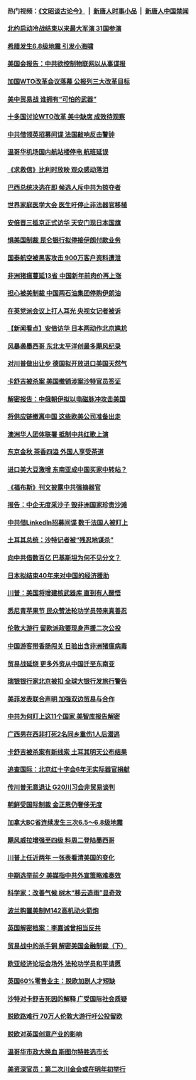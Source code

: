 #### 热门视频：[《文昭谈古论今》](https://github.com/gfw-breaker/wenzhao/blob/master/README.md?t=10261233) &nbsp;|&nbsp; [新唐人时事小品](https://github.com/gfw-breaker/ntdtv-comedy/blob/master/README.md?t=10261233) &nbsp;|&nbsp; [新唐人中国禁闻](https://github.com/gfw-breaker/ntdtv-news/blob/master/README.md?t=10261233)

#### [北约启动冷战结束以来最大军演 31国参演](../pages/nsc418/n10810640.md?t=10261233) 

#### [希腊发生6.8级地震 引发小海啸](../pages/nsc418/n10810332.md?t=10261233) 

#### [美国会报告：中共欲控制物联网以从事谍报](../pages/nsc418/n10810221.md?t=10261233) 

#### [加国WTO改革会议落幕 公报列三大改革目标](../pages/nsc418/n10809570.md?t=10261233) 

#### [美中贸易战 谁拥有“可怕的武器”](../pages/nsc418/n10807180.md?t=10261233) 

#### [十多国讨论WTO改革 美中缺席 成效待观察](../pages/nsc418/n10808939.md?t=10261233) 

#### [中共借领英招募间谍 法国敲响反击警钟](../pages/nsc418/n10808700.md?t=10261233) 

#### [温哥华机场国内航站楼停电 航班延误](../pages/nsc418/n10808722.md?t=10261233) 

#### [《求救信》比利时放映 观众感动落泪](../pages/nsc418/n10808484.md?t=10261233) 

#### [巴西总统决选在即 候选人斥中共为掠夺者](../pages/nsc418/n10808456.md?t=10261233) 

#### [世界家庭医学大会 医生吁停止非法器官移植](../pages/nsc418/n10807836.md?t=10261233) 

#### [安倍晋三抵京正式访华 天安门现日本国旗](../pages/nsc418/n10808113.md?t=10261233) 

#### [惧美国制裁 昆仑银行拟停接伊朗付款业务](../pages/nsc418/n10807640.md?t=10261233) 

#### [国泰航空被黑客攻击 900万客户资料遭泄](../pages/nsc418/n10807680.md?t=10261233) 

#### [非洲猪瘟蔓延13省 中国新年前肉价再上涨](../pages/nsc418/n10806960.md?t=10261233) 

#### [担心被美制裁 中国两石油集团停购伊朗油](../pages/nsc418/n10806678.md?t=10261233) 

#### [在英党派会议上打人耳光 央视女记者被诉](../pages/nsc418/n10806421.md?t=10261233) 

#### [【新闻看点】安倍访华 日本两动作北京尴尬](../pages/nsc418/n10806319.md?t=10261233) 

#### [风暴袭墨西哥 东北太平洋创最多飓风纪录](../pages/nsc418/n10806296.md?t=10261233) 

#### [对川普做出让步 德国拟开放进口美国天然气](../pages/nsc418/n10804765.md?t=10261233) 

#### [卡舒吉被杀案 美国撤销涉案沙特官员签证](../pages/nsc418/n10805258.md?t=10261233) 

#### [解密报告：中俄朝伊拟以电磁脉冲攻击美国](../pages/nsc418/n10805286.md?t=10261233) 

#### [将供应链撤离中国 这些欧美公司准备出走](../pages/nsc418/n10804489.md?t=10261233) 

#### [澳洲华人团体联署 抵制中共红歌上演](../pages/nsc418/n10804469.md?t=10261233) 

#### [东京金秋 茶香四溢 外国人享受茶道](../pages/nsc418/n10804920.md?t=10261233) 

#### [进口美大豆激增 东南亚成中国买家中转站？](../pages/nsc418/n10803998.md?t=10261233) 

#### [《福布斯》刊文披露中共强摘器官](../pages/nsc418/n10803909.md?t=10261233) 

#### [报告：中企无度采沙子 毁非洲国家珍贵沙滩](../pages/nsc418/n10803626.md?t=10261233) 

#### [中共借LinkedIn招募间谍 数千法国人被盯上](../pages/nsc418/n10803552.md?t=10261233) 

#### [土耳其总统：沙特记者被“残忍地谋杀”](../pages/nsc418/n10803335.md?t=10261233) 

#### [向中共借数百亿 巴基斯坦为何不见分文？](../pages/nsc418/n10801340.md?t=10261233) 

#### [日本拟结束40年来对中国的经济援助](../pages/nsc418/n10801859.md?t=10261233) 

#### [川普：美国将增建核武器库 直到有人醒悟](../pages/nsc418/n10802782.md?t=10261233) 

#### [悉尼青苹果节 民众赞法轮功学员带来真善忍](../pages/nsc418/n10801252.md?t=10261233) 

#### [伦敦大游行 留欧派政要现身声援二次公投](../pages/nsc418/n10801279.md?t=10261233) 

#### [中国游客带香肠闯关 日验出含非洲猪瘟病毒](../pages/nsc418/n10801616.md?t=10261233) 

#### [贸易战延烧 更多外资从中国迁至东南亚](../pages/nsc418/n10801496.md?t=10261233) 

#### [瑞银银行家北京被扣 全球大银行发旅行警告](../pages/nsc418/n10801243.md?t=10261233) 

#### [美菲发表联合声明 加强双边贸易与合作](../pages/nsc418/n10801123.md?t=10261233) 

#### [中共为何盯上这11个国家 美智库报告解密](../pages/nsc418/n10799359.md?t=10261233) 

#### [广西男在西非打死2名同乡重伤1人后潜逃](../pages/nsc418/n10800978.md?t=10261233) 

#### [卡舒吉被杀案有新线索 土耳其明天公布结果](../pages/nsc418/n10800918.md?t=10261233) 

#### [追查国际：北京红十字会6年无实际器官捐献](../pages/nsc418/n10800509.md?t=10261233) 

#### [传川普无意退让 G20川习会非贸易谈判](../pages/nsc418/n10800327.md?t=10261233) 

#### [朝鲜受国际制裁 金正恩仍奢侈无度](../pages/nsc418/n10800155.md?t=10261233) 

#### [加拿大BC省连续发生三次6.5～6.8级地震](../pages/nsc418/n10800398.md?t=10261233) 

#### [飓风威拉增强至四级 料周二登陆墨西哥](../pages/nsc418/n10800177.md?t=10261233) 

#### [川普上任近两年 一张表看清美国的变化](../pages/nsc418/n10799861.md?t=10261233) 

#### [中期选举前夕  美媒指中共外宣策略难奏效](../pages/nsc418/n10799404.md?t=10261233) 

#### [科学家：改善气候 树木“移云造雨”显奇效](../pages/nsc418/n10798122.md?t=10261233) 

#### [波兰购置美制M142高机动火箭炮](../pages/nsc418/n10799142.md?t=10261233) 

#### [英国解密档案：李嘉诚曾相当反共](../pages/nsc418/n10799173.md?t=10261233) 

#### [贸易战中的杀手锏 解密美国金融制裁（下）](../pages/nsc418/n10796264.md?t=10261233) 

#### [欧亚经济论坛会场外 法轮功学员和平请愿](../pages/nsc418/n10799034.md?t=10261233) 

#### [英国60%零售业主：脱欧加剧人才短缺](../pages/nsc418/n10798814.md?t=10261233) 

#### [沙特对卡舒吉死因的解释 广受国际社会质疑](../pages/nsc418/n10798983.md?t=10261233) 

#### [脱欧路难行 70万人伦敦大游行吁公投留欧](../pages/nsc418/n10797854.md?t=10261233) 

#### [脱欧对英国创意产业的影响](../pages/nsc418/n10798806.md?t=10261233) 

#### [温哥华市政大换血 斯图尔特胜选市长](../pages/nsc418/n10798397.md?t=10261233) 

#### [美资深官员：第二次川金会或在明年初举行](../pages/nsc418/n10798203.md?t=10261233) 

